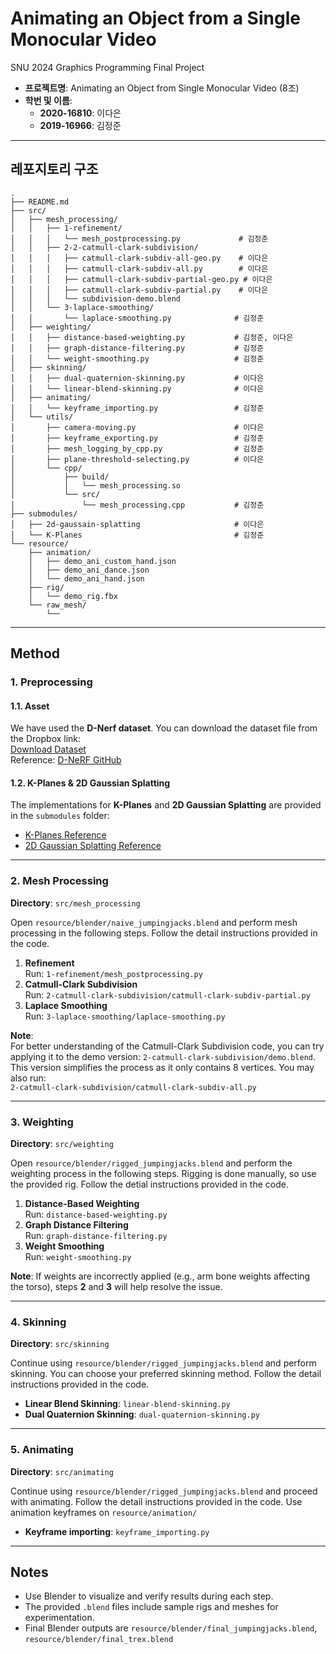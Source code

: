# Animating an Object from a Single Monocular Video
SNU 2024 Graphics Programming Final Project


- **프로젝트명**: Animating an Object from Single Monocular Video (8조)
- **학번 및 이름**:
  - **2020-16810**: 이다은
  - **2019-16966**: 김정준

---

## 레포지토리 구조

```plaintext
.
├── README.md              
├── src/                   
│   ├── mesh_processing/   				
│   │   ├── 1-refinement/				
│   │   │   └── mesh_postprocessing.py             # 김정준
│   │   ├── 2-2-catmull-clark-subdivision/		
│   │   │   ├── catmull-clark-subdiv-all-geo.py    # 이다은
│   │   │   ├── catmull-clark-subdiv-all.py        # 이다은
│   │   │   ├── catmull-clark-subdiv-partial-geo.py # 이다은
│   │   │   ├── catmull-clark-subdiv-partial.py    # 이다은
│   │   │   └── subdivision-demo.blend			
│   │   └── 3-laplace-smoothing/ 			
│   │       └── laplace-smoothing.py              # 김정준
│   ├── weighting/         
│   │   ├── distance-based-weighting.py           # 김정준, 이다은
│   │   ├── graph-distance-filtering.py           # 김정준
│   │   └── weight-smoothing.py                   # 김정준
│   ├── skinning/          
│   │   ├── dual-quaternion-skinning.py           # 이다은
│   │   └── linear-blend-skinning.py              # 이다은
│   ├── animating/            
│   │   └── keyframe_importing.py                 # 김정준
│   └── utils/             
│       ├── camera-moving.py                      # 이다은    
│       ├── keyframe_exporting.py                 # 김정준
│       ├── mesh_logging_by_cpp.py                # 김정준
│       ├── plane-threshold-selecting.py          # 이다은
│       └── cpp/
│           ├── build/
│           │   └── mesh_processing.so			
│           └── src/
│               └── mesh_processing.cpp           # 김정준
├── submodules/            
│   ├── 2d-gaussain-splatting                     # 이다은
│   └── K-Planes                                  # 김정준
└── resource/      
    ├── animation/
    │   ├── demo_ani_custom_hand.json     
    │   ├── demo_ani_dance.json    
    │   └── demo_ani_hand.json  
    ├── rig/      
    │   └── demo_rig.fbx      
    └── raw_mesh/  
        └──      
```
---
## Method

### 1. Preprocessing

#### 1.1. Asset  
We have used the **D-Nerf dataset**. You can download the dataset file from the Dropbox link:  
[Download Dataset](https://www.dropbox.com/scl/fi/cdcmkufncwcikk1dzbgb4/data.zip?rlkey=n5m21i84v2b2xk6h7qgiu8nkg&e=1&dl=0)  
Reference: [D-NeRF GitHub](https://github.com/albertpumarola/D-NeRF)

#### 1.2. K-Planes & 2D Gaussian Splatting  
The implementations for **K-Planes** and **2D Gaussian Splatting** are provided in the `submodules` folder:  
- [K-Planes Reference](https://github.com/sarafridov/K-Planes)  
- [2D Gaussian Splatting Reference](https://github.com/hbb1/2d-gaussian-splatting)

---

### 2. Mesh Processing

**Directory**: `src/mesh_processing`  

Open `resource/blender/naive_jumpingjacks.blend` and perform mesh processing in the following steps. Follow the detail instructions provided in the code.  

1. **Refinement**  
   Run: `1-refinement/mesh_postprocessing.py`  
2. **Catmull-Clark Subdivision**  
   Run: `2-catmull-clark-subdivision/catmull-clark-subdiv-partial.py`  
3. **Laplace Smoothing**  
   Run: `3-laplace-smoothing/laplace-smoothing.py`  

**Note**:  
For better understanding of the Catmull-Clark Subdivision code, you can try applying it to the demo version: `2-catmull-clark-subdivision/demo.blend`. This version simplifies the process as it only contains 8 vertices. You may also run:  
`2-catmull-clark-subdivision/catmull-clark-subdiv-all.py`

---

### 3. Weighting

**Directory**: `src/weighting`  

Open `resource/blender/rigged_jumpingjacks.blend` and perform the weighting process in the following steps. Rigging is done manually, so use the provided rig. Follow the detial instructions provided in the code.  

1. **Distance-Based Weighting**  
   Run: `distance-based-weighting.py`  
2. **Graph Distance Filtering**  
   Run: `graph-distance-filtering.py`  
3. **Weight Smoothing**  
   Run: `weight-smoothing.py`  

**Note**: If weights are incorrectly applied (e.g., arm bone weights affecting the torso), steps **2** and **3** will help resolve the issue.

---

### 4. Skinning

**Directory**: `src/skinning`  

Continue using `resource/blender/rigged_jumpingjacks.blend` and perform skinning. You can choose your preferred skinning method. Follow the detail instructions provided in the code.  

- **Linear Blend Skinning**: `linear-blend-skinning.py`  
- **Dual Quaternion Skinning**: `dual-quaternion-skinning.py`  

---

### 5. Animating

**Directory**: `src/animating`  

Continue using `resource/blender/rigged_jumpingjacks.blend` and proceed with animating. Follow the detail instructions provided in the code. Use animation keyframes on `resource/animation/`

- **Keyframe importing**: `keyframe_importing.py`  

---

## Notes
- Use Blender to visualize and verify results during each step.  
- The provided `.blend` files include sample rigs and meshes for experimentation.
- Final Blender outputs are `resource/blender/final_jumpingjacks.blend`, `resource/blender/final_trex.blend`

